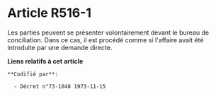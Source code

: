 # Article R516-1

Les parties peuvent se présenter volontairement devant le bureau de conciliation. Dans ce cas, il est procédé comme si
l'affaire avait été introduite par une demande directe.

**Liens relatifs à cet article**

	**Codifié par**:

	  - Décret n°73-1048 1973-11-15
